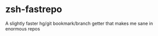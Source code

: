 # zsh-fastrepo
A slightly faster hg/git bookmark/branch getter that makes me sane in enormous repos
